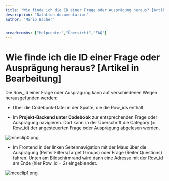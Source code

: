 ```yaml
---
title: "Wie finde ich die ID einer Frage oder Ausprägung heraus? [Artikel in Bearbeitung]"
description: "DataLion documentation"
author: "Mario Bacher"


breadcrumbs: ["Helpcenter","Übersicht","FAQ"]
---
```


# Wie finde ich die ID einer Frage oder Ausprägung heraus? [Artikel in Bearbeitung]

Die Row\_id einer Frage oder Ausprägung kann auf verschiedenen Wegen herausgefunden werden:

-   Über die Codebook-Datei in der Spalte, die die Row\_ids enthält
    
-   Im **Projekt-Backend unter Codebook** zur entsprechenden Frage oder Ausprägung navigieren. Dort kann in der Überschrift die Category (= Row\_id) der angesteuerten Frage oder Ausprägung abgelesen werden.
    

![mceclip0.png](/img/86278165.png)

-   Im Frontend in der linken Seitennavigation mit der Maus über die Ausprägung (Reiter Filters/Target Groups) oder Frage (Reiter Questions) fahren. Unten am Bildschirmrand wird dann eine Adresse mit der Row\_id am Ende (hier Row\_id = 2) eingeblendet.
    

![mceclip1.png](/img/86278172.png)
